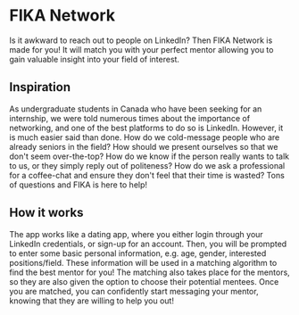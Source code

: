 # FIKA Network

Is it awkward to reach out to people on LinkedIn? Then FIKA Network is made for you! It will match you with your perfect mentor allowing you to gain valuable insight into your field of interest.

## Inspiration
As undergraduate students in Canada who have been seeking for an internship, we were told numerous times about the importance of networking, and one of the best platforms to do so is LinkedIn. However, it is much easier said than done. How do we cold-message people who are already seniors in the field? How should we present ourselves so that we don't seem over-the-top? How do we know if the person really wants to talk to us, or they simply reply out of politeness? How do we ask a professional for a coffee-chat and ensure they don't feel that their time is wasted? Tons of questions and FIKA is here to help!

## How it works
The app works like a dating app, where you either login through your LinkedIn credentials, or sign-up for an account. Then, you will be prompted to enter some basic personal information, e.g. age, gender, interested positions/field. These information will be used in a matching algorithm to find the best mentor for you! The matching also takes place for the mentors, so they are also given the option to choose their potential mentees. Once you are matched, you can confidently start messaging your mentor, knowing that they are willing to help you out! 

